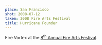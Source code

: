 ```yaml
---
place: San Francisco
shot: 2008-07-12
taken: 2008 Fire Arts Festival
title: Hurricane Founder
---
```


Fire Vortex at the [8<sup>th</sup> Annual Fire Arts Festival](http://thecrucible.org/events/fire-arts-festival).
